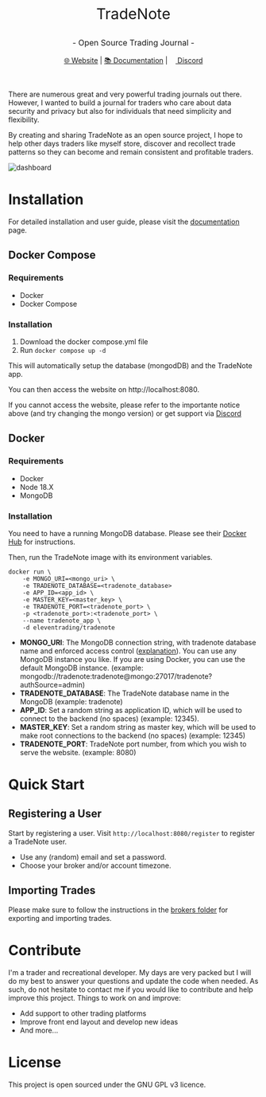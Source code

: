 
<p style='font-size:30px;' align="center">TradeNote</p>
<p style='font-size:16px;' align="center" style='margin-bottom:30px'>- Open Source Trading Journal -</p>

<p align="center"><a href="https://tradenote.co">🌐 Website</a> | <a href="https://tradenote.co/project-overview.html">📚 Documentation</a> |  <a href="https://discord.gg/ZbHekKYb85"><img src="https://f003.backblazeb2.com/file/7ak-public/tradenote/discord-icon.svg" width="12" height="12"/> Discord</a><p>
<br />

There are numerous great and very powerful trading journals out there. However, I wanted to build a journal for traders who care about data security and privacy but also for individuals that need simplicity and flexibility.

By creating and sharing TradeNote as an open source project, I hope to help other days traders like myself store, discover and recollect trade patterns so they can become and remain consistent and profitable traders.

![dashboard](https://tradenote.co/screenshots/dashboard2.png "Dashboard")


# Installation
For detailed installation and user guide, please visit the [documentation](https://tradenote.co/project-overview.html "documentation") page.
## Docker Compose
### Requirements
- Docker
- Docker Compose

### Installation
1. Download the docker compose.yml file
2. Run `docker compose up -d`

This will automatically setup the database (mongodDB) and the TradeNote app.

You can then access the website on http://localhost:8080.

If you cannot access the website, please refer to the importante notice above (and try changing the mongo version) or get support via [Discord](https://discord.gg/ZbHekKYb85 "Discord")

## Docker
### Requirements
- Docker
- Node 18.X
- MongoDB

### Installation
You need to have a running MongoDB database. Please see their [Docker Hub](https://hub.docker.com/_/mongo "Docker Hub") for instructions.

Then, run the TradeNote image with its environment variables.

```
docker run \
    -e MONGO_URI=<mongo_uri> \
    -e TRADENOTE_DATABASE=<tradenote_database>
    -e APP_ID=<app_id> \
    -e MASTER_KEY=<master_key> \
    -e TRADENOTE_PORT=<tradenote_port> \
    -p <tradenote_port>:<tradenote_port> \
    --name tradenote_app \
    -d eleventrading/tradenote
```
- **MONGO_URI**: The MongoDB connection string, with tradenote database name and enforced access control ([explanation](https://www.mongodb.com/docs/manual/reference/connection-string/ "explanation")). You can use any MongoDB instance you like. If you are using Docker, you can use the default MongoDB instance. (example: mongodb://tradenote:tradenote@mongo:27017/tradenote?authSource=admin)
- **TRADENOTE_DATABASE**: The TradeNote database name in the MongoDB (example: tradenote)
- **APP_ID**: Set a random string as application ID, which will be used to connect to the backend (no spaces) (example: 12345).
- **MASTER_KEY**: Set a random string as master key, which will be used to make root connections to the backend (no spaces) (example: 12345)
- **TRADENOTE_PORT**: TradeNote port number, from which you wish to serve the website. (example: 8080)


# Quick Start
## Registering a User
Start by registering a user. Visit `http://localhost:8080/register` to register a TradeNote user.
- Use any (random) email and set a password.
- Choose your broker and/or account timezone.

## Importing Trades
Please make sure to follow the instructions in the [brokers folder](https://github.com/Eleven-Trading/TradeNote/blob/main/brokers "brokers folder") for exporting and importing trades. 

# Contribute
I'm a trader and recreational developer. My days are very packed but I will do my best to answer your questions and update the code when needed. As such, do not hesitate to contact me if you would like to contribute and help improve this project. Things to work on and improve:
- Add support to other trading platforms
- Improve front end layout and develop new ideas
- And more...

# License
This project is open sourced under the GNU GPL v3 licence.
